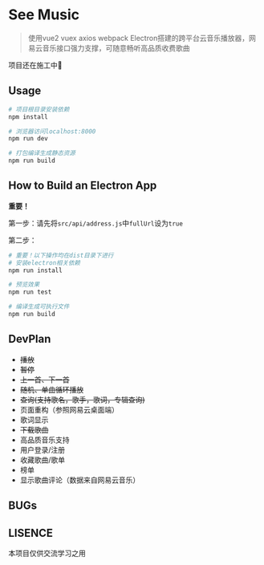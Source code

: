 # See Music

> 使用vue2 vuex axios webpack Electron搭建的跨平台云音乐播放器，网易云音乐接口强力支撑，可随意畅听高品质收费歌曲

项目还在施工中🚧

## Usage

``` bash
# 项目根目录安装依赖
npm install

# 浏览器访问localhost:8000
npm run dev

# 打包编译生成静态资源
npm run build
```

## How to Build an Electron App

**重要！**

第一步：请先将`src/api/address.js`中`fullUrl`设为`true`

第二步：

```bash
# 重要！以下操作均在dist目录下进行
# 安装electron相关依赖
npm run install

# 预览效果
npm run test

# 编译生成可执行文件
npm run build
```

## DevPlan

- ~~播放~~
- ~~暂停~~
- ~~上一首、下一首~~
- ~~随机、单曲循环播放~~
- ~~查询(支持歌名，歌手，歌词，专辑查询)~~
- 页面重构（参照网易云桌面端）
- 歌词显示
- ~~下载歌曲~~
- 高品质音乐支持
- 用户登录/注册
- 收藏歌曲/歌单
- 榜单
- 显示歌曲评论（数据来自网易云音乐）


## BUGs


## LISENCE

本项目仅供交流学习之用
